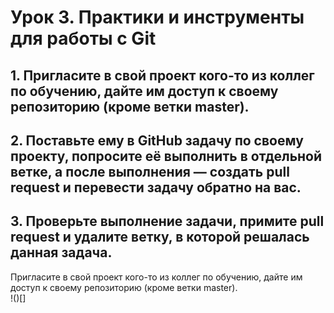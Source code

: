 # Урок 3. Практики и инструменты для работы с Git  
## 1. Пригласите в свой проект кого-то из коллег по обучению, дайте им доступ к своему репозиторию (кроме ветки master).  
## 2. Поставьте ему в GitHub задачу по своему проекту, попросите её выполнить в отдельной ветке, а после выполнения — создать pull request и перевести задачу обратно на вас.  
## 3. Проверьте выполнение задачи, примите pull request и удалите ветку, в которой решалась данная задача. 

Пригласите в свой проект кого-то из коллег по обучению, дайте им доступ к своему репозиторию (кроме ветки master).  
!()[]
